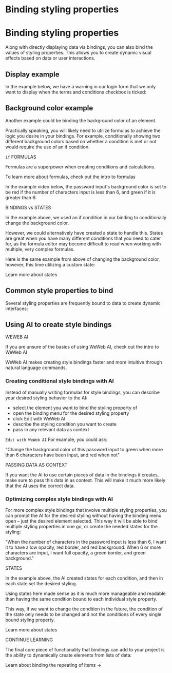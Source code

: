 # Binding styling properties ​


# Binding styling properties ​

Along with directly displaying data via bindings, you can also bind the values of styling properties. This allows you to create dynamic visual effects based on data or user interactions.


## Display example ​

In the example below, we have a warning in our login form that we only want to display when the terms and conditions checkbox is ticked:


## Background color example ​

Another example could be binding the background color of an element.

Practically speaking, you will likely need to utilize formulas to achieve the logic you desire in your bindings. For example, conditionally showing two different background colors based on whether a condition is met or not would require the use of an if condition.

`if`
FORMULAS

Formulas are a superpower when creating conditions and calculations.

To learn more about formulas, check out the intro to formulas

In the example video below, the password input's background color is set to be red if the number of characters input is less than 6, and green if it is greater than 6:

BINDINGS vs STATES

In the example above, we used an if condition in our binding to conditionally change the background color.

However, we could alternatively have created a state to handle this. States are great when you have many different conditions that you need to cater for, as the formula editor may become difficult to read when working with multiple, very complex formulas.

Here is the same example from above of changing the background color, however, this time utilizing a custom state:

Learn more about states


## Common style properties to bind ​

Several styling properties are frequently bound to data to create dynamic interfaces:


## Using AI to create style bindings ​

WEWEB AI

If you are unsure of the basics of using WeWeb AI, check out the intro to WeWeb AI

WeWeb AI makes creating style bindings faster and more intuitive through natural language commands.


### Creating conditional style bindings with AI ​

Instead of manually writing formulas for style bindings, you can describe your desired styling behavior to the AI:

- select the element you want to bind the styling property of
- open the binding menu for the desired styling property
- click Edit with WeWeb AI
- describe the styling condition you want to create
- pass in any relevant data as context

`Edit with WeWeb AI`
For example, you could ask:

"Change the background color of this password input to green when more than 6 characters have been input, and red when not"

PASSING DATA AS CONTEXT

If you want the AI to use certain pieces of data in the bindings it creates, make sure to pass this data in as context. This will make it much more likely that the AI uses the correct data.


### Optimizing complex style bindings with AI ​

For more complex style bindings that involve multiple styling properties, you can prompt the AI for the desired styling without having the binding menu open – just the desired element selected. This way it will be able to bind multiple styling properties in one go, or create the needed states for the styling:

"When the number of characters in the password input is less than 6, I want it to have a low opacity, red border, and red background. When 6 or more characters are input, I want full opacity, a green border, and green background."

STATES

In the example above, the AI created states for each condition, and then in each state set the desired styling.

Using states here made sense as it is much more manageable and readable than having the same condition bound to each individual style property.

This way, if we want to change the condition in the future, the condition of the state only needs to be changed and not the conditions of every single bound styling property.

Learn more about states

CONTINUE LEARNING

The final core piece of functionality that bindings can add to your project is the ability to dynamically create elements from lists of data:

Learn about binding the repeating of items →


